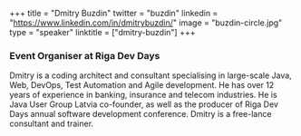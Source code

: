 +++
title = "Dmitry Buzdin"
twitter = "buzdin"
linkedin = "https://www.linkedin.com/in/dmitrybuzdin/"
image = "buzdin-circle.jpg"
type = "speaker"
linktitle = ["dmitry-buzdin"]
+++

<h3>Event Organiser at Riga Dev Days</h3>

<p>Dmitry is a coding architect and consultant specialising in large-scale Java, Web, DevOps, Test Automation and Agile development. He has over 12 years of experience in banking, insurance and telecom industries. He is Java User Group Latvia co-founder, as well as the producer of Riga Dev Days annual software development conference. Dmitry is a free-lance consultant and trainer.</p>